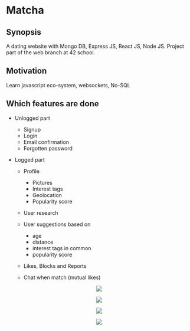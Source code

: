 # Matcha

## Synopsis

A dating website with Mongo DB, Express JS, React JS, Node JS. Project part of the web branch at 42 school.

## Motivation

Learn javascript eco-system, websockets, No-SQL

## Which features are done

* Unlogged part
  * Signup
  * Login
  * Email confirmation
  * Forgotten password

* Logged part
  * Profile
    * Pictures
    * Interest tags
    * Geolocation
    * Popularity score

  * User research
  * User suggestions based on
    * age
    * distance
    * interest tags in common
    * popularity score
  * Likes, Blocks and Reports
  * Chat when match (mutual likes)

<p align="center"><img src="https://user-images.githubusercontent.com/23556987/32145069-c3d92f02-bcc2-11e7-8809-c1c53f1f358e.png"></p>
<p align="center"><img src="https://user-images.githubusercontent.com/23556987/32145068-c3b4c824-bcc2-11e7-89a6-dae70dd5e4a9.png"></p>
<p align="center"><img src="https://user-images.githubusercontent.com/23556987/32145066-c36a33a4-bcc2-11e7-96fe-18e62990f909.png"></p>
<p align="center"><img src="https://user-images.githubusercontent.com/23556987/32145067-c39015d8-bcc2-11e7-8874-c3d16eb52874.png"></p>
